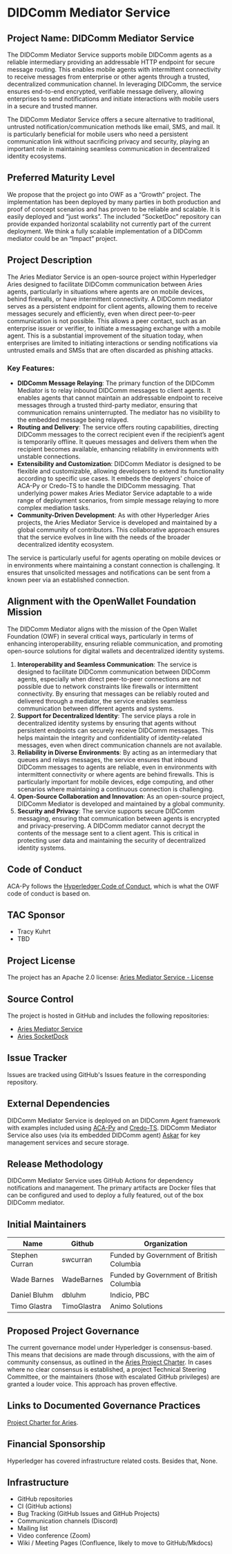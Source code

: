 # DIDComm Mediator Service

## Project Name: DIDComm Mediator Service

The DIDComm Mediator Service supports mobile DIDComm agents as a reliable intermediary providing an addressable HTTP endpoint for secure message routing. This enables mobile agents with intermittent connectivity to receive messages from enterprise or other agents through a trusted, decentralized communication channel. In leveraging DIDComm, the service ensures end-to-end encrypted, verifiable message delivery, allowing enterprises to send notifications and initiate interactions with mobile users in a secure and trusted manner.

The DIDComm Mediator Service offers a secure alternative to traditional, untrusted notification/communication methods like email, SMS, and mail. It is particularly beneficial for mobile users who need a persistent communication link without sacrificing privacy and security, playing an important role in maintaining seamless communication in decentralized identity ecosystems.

## Preferred Maturity Level

We propose that the project go into OWF as a “Growth” project. The implementation has been deployed by many parties in both production and proof of concept scenarios and has proven to be reliable and scalable. It is easily deployed and “just works”. The included “SocketDoc” repository can provide expanded horizontal scalability not currently part of the current deployment. We think a fully scalable implementation of a DIDComm mediator could be an “Impact” project.

## Project Description

The Aries Mediator Service is an open-source project within Hyperledger Aries designed to facilitate DIDComm communication between Aries agents, particularly in situations where agents are on mobile devices, behind firewalls, or have intermittent connectivity. A DIDComm mediator serves as a persistent endpoint for client agents, allowing them to receive messages securely and efficiently, even when direct peer-to-peer communication is not possible. This allows a peer contact, such as an enterprise issuer or verifier, to initiate a messaging exchange with a mobile agent. This is a substantial improvement of the situation today, when enterprises are limited to initiating interactions or sending notifications via untrusted emails and SMSs that are often discarded as phishing attacks.

### Key Features:

* **DIDComm Message Relaying**: The primary function of the DIDComm Mediator is to relay inbound DIDComm messages to client agents. It enables agents that cannot maintain an addressable endpoint to receive messages through a trusted third-party mediator, ensuring that communication remains uninterrupted. The mediator has no visibility to the embedded message being relayed.
* **Routing and Delivery**: The service offers routing capabilities, directing DIDComm messages to the correct recipient even if the recipient’s agent is temporarily offline. It queues messages and delivers them when the recipient becomes available, enhancing reliability in environments with unstable connections.
* **Extensibility and Customization**: DIDComm Mediator is designed to be flexible and customizable, allowing developers to extend its functionality according to specific use cases. It embeds the deployers' choice of ACA-Py or Credo-TS to handle the DIDComm messaging. That underlying power makes Aries Mediator Service adaptable to a wide range of deployment scenarios, from simple message relaying to more complex mediation tasks.
* **Community-Driven Development**: As with other Hyperledger Aries projects, the Aries Mediator Service is developed and maintained by a global community of contributors. This collaborative approach ensures that the service evolves in line with the needs of the broader decentralized identity ecosystem.

The service is particularly useful for agents operating on mobile devices or in environments where maintaining a constant connection is challenging. It ensures that unsolicited messages and notifications can be sent from a known peer via an established connection.

## Alignment with the OpenWallet Foundation Mission

The DIDComm Mediator aligns with the mission of the Open Wallet Foundation (OWF) in several critical ways, particularly in terms of enhancing interoperability, ensuring reliable communication, and promoting open-source solutions for digital wallets and decentralized identity systems.

1. **Interoperability and Seamless Communication**: The service is designed to facilitate DIDComm communication between DIDComm agents, especially when direct peer-to-peer connections are not possible due to network constraints like firewalls or intermittent connectivity. By ensuring that messages can be reliably routed and delivered through a mediator, the service enables seamless communication between different agents and systems.
2. **Support for Decentralized Identity**: The service plays a role in decentralized identity systems by ensuring that agents without persistent endpoints can securely receive DIDComm messages. This helps maintain the integrity and confidentiality of identity-related messages, even when direct communication channels are not available.
3. **Reliability in Diverse Environments**: By acting as an intermediary that queues and relays messages, the service ensures that inbound DIDComm messages to agents are reliable, even in environments with intermittent connectivity or where agents are behind firewalls. This is particularly important for mobile devices, edge computing, and other scenarios where maintaining a continuous connection is challenging.
4. **Open-Source Collaboration and Innovation**: As an open-source project, DIDComm Mediator is developed and maintained by a global community.
5. **Security and Privacy**: The service supports secure DIDComm messaging, ensuring that communication between agents is encrypted and privacy-preserving. A DIDComm mediator cannot decrypt the contents of the message sent to a client agent. This is critical in protecting user data and maintaining the security of decentralized identity systems.

## Code of Conduct

ACA-Py follows the [Hyperledger Code of Conduct](https://github.com/hyperledger/aries-agent-test-harness/blob/main/CODE_OF_CONDUCT.md), which is what the OWF code of conduct is based on.

## TAC Sponsor

* Tracy Kuhrt
* TBD

## Project License

The project has an Apache 2.0 license: [Aries Mediator Service - License](https://github.com/hyperledger/aries-mediator-service/blob/main/LICENSE)

## Source Control

The project is hosted in GitHub and includes the following repositories:

* [Aries Mediator Service](https://github.com/hyperledger/aries-mediator-service)
* [Aries SocketDock](https://github.com/hyperledger/aries-socketdock)

## Issue Tracker

Issues are tracked using GitHub's Issues feature in the corresponding repository.

## External Dependencies

DIDComm Mediator Service is deployed on an DIDComm Agent framework with examples
included using [ACA-Py](https://aca-py.org) and
[Credo-TS](https://github.com/openwallet-foundation/credo-ts). DIDComm Mediator
Service also uses (via its embedded DIDComm agent)
[Askar](https://github.com/hyperledger/aries-askar) for key management services
and secure storage.

## Release Methodology

DIDComm Mediator Service uses GitHub Actions for dependency notifications and
management. The primary artifacts are Docker files that can be configured and
used to deploy a fully featured, out of the box DIDComm mediator.

## Initial Maintainers

| Name           | Github      | Organization                             |
| -------------- | ----------- | ---------------------------------------- |
| Stephen Curran | swcurran    | Funded by Government of British Columbia |
| Wade Barnes    | WadeBarnes  | Funded by Government of British Columbia |
| Daniel Bluhm   | dbluhm      | Indicio, PBC                             |
| Timo Glastra   | TimoGlastra | Animo Solutions                          |

## Proposed Project Governance

The current governance model under Hyperledger is consensus-based. This means that decisions are made through discussions, with the aim of community consensus, as outlined in the [Aries Project Charter](https://docs.google.com/document/d/1F6RbR7xDaBt5CDJhqLJzR4c1pDJtyPGshp9fy6eVtSM/edit?usp=sharing). In cases where no clear consensus is established, a project Technical Steering Committee, or the maintainers (those with escalated GitHub privileges) are granted a louder voice. This approach has proven effective.

## Links to Documented Governance Practices

[Project Charter for Aries](https://docs.google.com/document/d/1F6RbR7xDaBt5CDJhqLJzR4c1pDJtyPGshp9fy6eVtSM/edit?usp=sharing).

## Financial Sponsorship

Hyperledger has covered infrastructure related costs. Besides that, None.

## Infrastructure

* GitHub repositories
* CI (GitHub actions)
* Bug Tracking (GitHub Issues and GitHub Projects)
* Communication channels (Discord)
* Mailing list
* Video conference (Zoom)
* Wiki / Meeting Pages (Confluence, likely to move to GitHub/Mkdocs)

